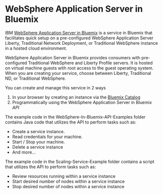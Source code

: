 # WebSphere Application Server in Bluemix

IBM [WebSphere Application Server in Bluemix][wasaas_docs_url] is a service in Bluemix that facilitates quick setup on a pre-configured WebSphere Application Server Liberty, Traditional Network Deployment, or Traditional WebSphere instance in a hosted cloud environment.

WebSphere Application Server in Bluemix provides consumers with pre-configured Traditional WebSphere and Liberty Profile servers. It is hosted on virtual machine guests with root access to the guest operating system. When you are creating your service, choose between Liberty, Traditional ND, or Traditional WebSphere.

You can create and manage this service in 2 ways

  1. In your browser by creating an instance via the [Bluemix Catalog][catalog_url]
  1. Programmatically using the WebSphere Application Server in Bluemix *API*

The example code in the WebSphere-In-Bluemix-API-Examples folder contains Java code that utilizes the API to perform tasks such as:

  * Create a service instance.
  * Read credentials for your machine.
  * Start / Stop your machine.
  * Delete a service instance
  * And more...

The example code in the Scaling-Service-Example folder contains a script that utilizes the API to perform tasks such as:

  * Review resources running within a service instance
  * Start desired number of nodes within a service instance
  * Stop desired number of nodes within a service instance

[wasaas_docs_url]: https://new-console.ng.bluemix.net/docs/services/ApplicationServeronCloud/index.html
[catalog_url]: https://console.ng.bluemix.net/catalog/services/websphere-application-server/
